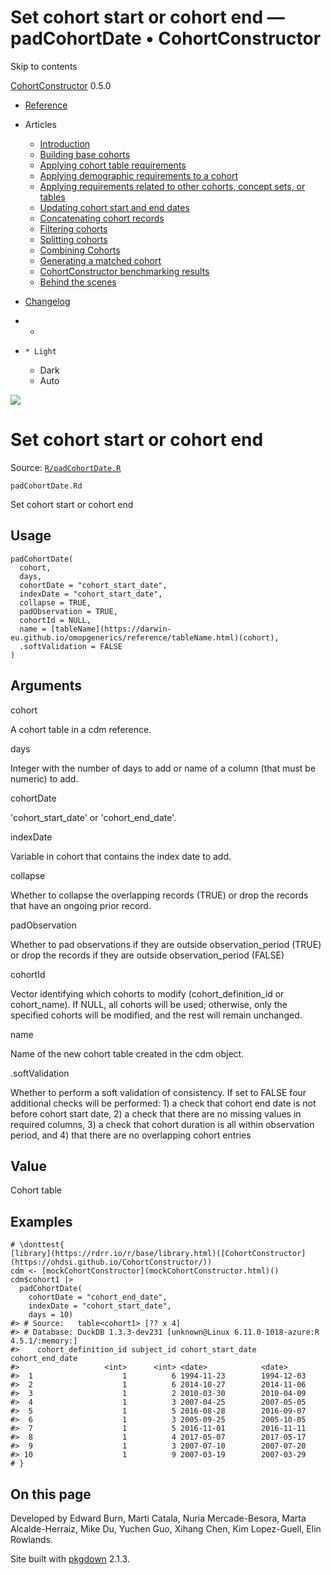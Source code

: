 # Set cohort start or cohort end — padCohortDate • CohortConstructor

Skip to contents

[CohortConstructor](../index.html) 0.5.0

  * [Reference](../reference/index.html)
  * Articles
    * [Introduction](../articles/a00_introduction.html)
    * [Building base cohorts](../articles/a01_building_base_cohorts.html)
    * [Applying cohort table requirements](../articles/a02_cohort_table_requirements.html)
    * [Applying demographic requirements to a cohort](../articles/a03_require_demographics.html)
    * [Applying requirements related to other cohorts, concept sets, or tables](../articles/a04_require_intersections.html)
    * [Updating cohort start and end dates](../articles/a05_update_cohort_start_end.html)
    * [Concatenating cohort records](../articles/a06_concatanate_cohorts.html)
    * [Filtering cohorts](../articles/a07_filter_cohorts.html)
    * [Splitting cohorts](../articles/a08_split_cohorts.html)
    * [Combining Cohorts](../articles/a09_combine_cohorts.html)
    * [Generating a matched cohort](../articles/a10_match_cohorts.html)
    * [CohortConstructor benchmarking results](../articles/a11_benchmark.html)
    * [Behind the scenes](../articles/a12_behind_the_scenes.html)
  * [Changelog](../news/index.html)


  *   * [](https://github.com/OHDSI/CohortConstructor/)
  *     * Light
    * Dark
    * Auto



![](../logo.png)

# Set cohort start or cohort end

Source: [`R/padCohortDate.R`](https://github.com/OHDSI/CohortConstructor/blob/main/R/padCohortDate.R)

`padCohortDate.Rd`

Set cohort start or cohort end

## Usage
    
    
    padCohortDate(
      cohort,
      days,
      cohortDate = "cohort_start_date",
      indexDate = "cohort_start_date",
      collapse = TRUE,
      padObservation = TRUE,
      cohortId = NULL,
      name = [tableName](https://darwin-eu.github.io/omopgenerics/reference/tableName.html)(cohort),
      .softValidation = FALSE
    )

## Arguments

cohort
    

A cohort table in a cdm reference.

days
    

Integer with the number of days to add or name of a column (that must be numeric) to add.

cohortDate
    

'cohort_start_date' or 'cohort_end_date'.

indexDate
    

Variable in cohort that contains the index date to add.

collapse
    

Whether to collapse the overlapping records (TRUE) or drop the records that have an ongoing prior record.

padObservation
    

Whether to pad observations if they are outside observation_period (TRUE) or drop the records if they are outside observation_period (FALSE)

cohortId
    

Vector identifying which cohorts to modify (cohort_definition_id or cohort_name). If NULL, all cohorts will be used; otherwise, only the specified cohorts will be modified, and the rest will remain unchanged.

name
    

Name of the new cohort table created in the cdm object.

.softValidation
    

Whether to perform a soft validation of consistency. If set to FALSE four additional checks will be performed: 1) a check that cohort end date is not before cohort start date, 2) a check that there are no missing values in required columns, 3) a check that cohort duration is all within observation period, and 4) that there are no overlapping cohort entries

## Value

Cohort table

## Examples
    
    
    # \donttest{
    [library](https://rdrr.io/r/base/library.html)([CohortConstructor](https://ohdsi.github.io/CohortConstructor/))
    cdm <- [mockCohortConstructor](mockCohortConstructor.html)()
    cdm$cohort1 |>
      padCohortDate(
        cohortDate = "cohort_end_date",
        indexDate = "cohort_start_date",
        days = 10)
    #> # Source:   table<cohort1> [?? x 4]
    #> # Database: DuckDB 1.3.3-dev231 [unknown@Linux 6.11.0-1018-azure:R 4.5.1/:memory:]
    #>    cohort_definition_id subject_id cohort_start_date cohort_end_date
    #>                   <int>      <int> <date>            <date>         
    #>  1                    1          6 1994-11-23        1994-12-03     
    #>  2                    1          6 2014-10-27        2014-11-06     
    #>  3                    1          2 2010-03-30        2010-04-09     
    #>  4                    1          3 2007-04-25        2007-05-05     
    #>  5                    1          5 2016-08-28        2016-09-07     
    #>  6                    1          3 2005-09-25        2005-10-05     
    #>  7                    1          5 2016-11-01        2016-11-11     
    #>  8                    1          4 2017-05-07        2017-05-17     
    #>  9                    1          3 2007-07-10        2007-07-20     
    #> 10                    1          9 2007-03-19        2007-03-29     
    # }
    

## On this page

Developed by Edward Burn, Marti Catala, Nuria Mercade-Besora, Marta Alcalde-Herraiz, Mike Du, Yuchen Guo, Xihang Chen, Kim Lopez-Guell, Elin Rowlands.

Site built with [pkgdown](https://pkgdown.r-lib.org/) 2.1.3.
